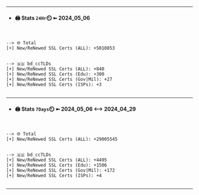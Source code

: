 

---
- #### 🖨️ **Stats** `24Hr`⏲️ ➼ 2024_05_06
```console


--> 🌐 Total
[+] New/ReNewed SSL Certs (ALL): +5010853


--> 🇧🇩 bd_ccTLDs
[+] New/ReNewed SSL Certs (ALL): +840
[+] New/ReNewed SSL Certs (Edu): +300
[+] New/ReNewed SSL Certs (Gov|Mil): +27
[+] New/ReNewed SSL Certs (ISPs): +3


```

---
- #### 🖨️ **Stats** `7Days`⏲️ ➼ 2024_05_06 <--> 2024_04_29
```console


--> 🌐 Total
[+] New/ReNewed SSL Certs (ALL): +29005545


--> 🇧🇩 bd_ccTLDs
[+] New/ReNewed SSL Certs (ALL): +4495
[+] New/ReNewed SSL Certs (Edu): +1506
[+] New/ReNewed SSL Certs (Gov|Mil): +172
[+] New/ReNewed SSL Certs (ISPs): +4


```

---

